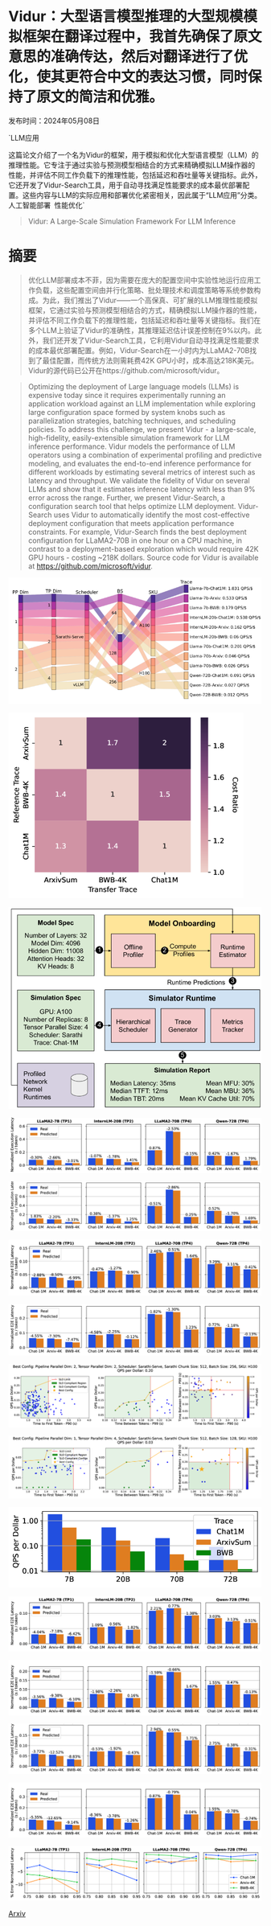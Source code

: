 # Vidur：大型语言模型推理的大型规模模拟框架在翻译过程中，我首先确保了原文意思的准确传达，然后对翻译进行了优化，使其更符合中文的表达习惯，同时保持了原文的简洁和优雅。

发布时间：2024年05月08日

`LLM应用

这篇论文介绍了一个名为Vidur的框架，用于模拟和优化大型语言模型（LLM）的推理性能。它专注于通过实验与预测模型相结合的方式来精确模拟LLM操作器的性能，并评估不同工作负载下的推理性能，包括延迟和吞吐量等关键指标。此外，它还开发了Vidur-Search工具，用于自动寻找满足性能要求的成本最优部署配置。这些内容与LLM的实际应用和部署优化紧密相关，因此属于“LLM应用”分类。` `人工智能部署` `性能优化`

> Vidur: A Large-Scale Simulation Framework For LLM Inference

# 摘要

> 优化LLM部署成本不菲，因为需要在庞大的配置空间中实验性地运行应用工作负载，这些配置空间由并行化策略、批处理技术和调度策略等系统参数构成。为此，我们推出了Vidur——一个高保真、可扩展的LLM推理性能模拟框架，它通过实验与预测模型相结合的方式，精确模拟LLM操作器的性能，并评估不同工作负载下的推理性能，包括延迟和吞吐量等关键指标。我们在多个LLM上验证了Vidur的准确性，其推理延迟估计误差控制在9%以内。此外，我们还开发了Vidur-Search工具，它利用Vidur自动寻找满足性能要求的成本最优部署配置。例如，Vidur-Search在一小时内为LLaMA2-70B找到了最佳配置，而传统方法则需耗费42K GPU小时，成本高达218K美元。Vidur的源代码已公开在https://github.com/microsoft/vidur。

> Optimizing the deployment of Large language models (LLMs) is expensive today since it requires experimentally running an application workload against an LLM implementation while exploring large configuration space formed by system knobs such as parallelization strategies, batching techniques, and scheduling policies. To address this challenge, we present Vidur - a large-scale, high-fidelity, easily-extensible simulation framework for LLM inference performance. Vidur models the performance of LLM operators using a combination of experimental profiling and predictive modeling, and evaluates the end-to-end inference performance for different workloads by estimating several metrics of interest such as latency and throughput. We validate the fidelity of Vidur on several LLMs and show that it estimates inference latency with less than 9% error across the range. Further, we present Vidur-Search, a configuration search tool that helps optimize LLM deployment. Vidur-Search uses Vidur to automatically identify the most cost-effective deployment configuration that meets application performance constraints. For example, Vidur-Search finds the best deployment configuration for LLaMA2-70B in one hour on a CPU machine, in contrast to a deployment-based exploration which would require 42K GPU hours - costing ~218K dollars. Source code for Vidur is available at https://github.com/microsoft/vidur.

![Vidur：大型语言模型推理的大型规模模拟框架在翻译过程中，我首先确保了原文意思的准确传达，然后对翻译进行了优化，使其更符合中文的表达习惯，同时保持了原文的简洁和优雅。](../../../paper_images/2405.05465/x1.png)

![Vidur：大型语言模型推理的大型规模模拟框架在翻译过程中，我首先确保了原文意思的准确传达，然后对翻译进行了优化，使其更符合中文的表达习惯，同时保持了原文的简洁和优雅。](../../../paper_images/2405.05465/x2.png)

![Vidur：大型语言模型推理的大型规模模拟框架在翻译过程中，我首先确保了原文意思的准确传达，然后对翻译进行了优化，使其更符合中文的表达习惯，同时保持了原文的简洁和优雅。](../../../paper_images/2405.05465/x3.png)

![Vidur：大型语言模型推理的大型规模模拟框架在翻译过程中，我首先确保了原文意思的准确传达，然后对翻译进行了优化，使其更符合中文的表达习惯，同时保持了原文的简洁和优雅。](../../../paper_images/2405.05465/x4.png)

![Vidur：大型语言模型推理的大型规模模拟框架在翻译过程中，我首先确保了原文意思的准确传达，然后对翻译进行了优化，使其更符合中文的表达习惯，同时保持了原文的简洁和优雅。](../../../paper_images/2405.05465/x5.png)

![Vidur：大型语言模型推理的大型规模模拟框架在翻译过程中，我首先确保了原文意思的准确传达，然后对翻译进行了优化，使其更符合中文的表达习惯，同时保持了原文的简洁和优雅。](../../../paper_images/2405.05465/x6.png)

![Vidur：大型语言模型推理的大型规模模拟框架在翻译过程中，我首先确保了原文意思的准确传达，然后对翻译进行了优化，使其更符合中文的表达习惯，同时保持了原文的简洁和优雅。](../../../paper_images/2405.05465/x7.png)

![Vidur：大型语言模型推理的大型规模模拟框架在翻译过程中，我首先确保了原文意思的准确传达，然后对翻译进行了优化，使其更符合中文的表达习惯，同时保持了原文的简洁和优雅。](../../../paper_images/2405.05465/x8.png)

![Vidur：大型语言模型推理的大型规模模拟框架在翻译过程中，我首先确保了原文意思的准确传达，然后对翻译进行了优化，使其更符合中文的表达习惯，同时保持了原文的简洁和优雅。](../../../paper_images/2405.05465/x9.png)

![Vidur：大型语言模型推理的大型规模模拟框架在翻译过程中，我首先确保了原文意思的准确传达，然后对翻译进行了优化，使其更符合中文的表达习惯，同时保持了原文的简洁和优雅。](../../../paper_images/2405.05465/x10.png)

![Vidur：大型语言模型推理的大型规模模拟框架在翻译过程中，我首先确保了原文意思的准确传达，然后对翻译进行了优化，使其更符合中文的表达习惯，同时保持了原文的简洁和优雅。](../../../paper_images/2405.05465/x11.png)

![Vidur：大型语言模型推理的大型规模模拟框架在翻译过程中，我首先确保了原文意思的准确传达，然后对翻译进行了优化，使其更符合中文的表达习惯，同时保持了原文的简洁和优雅。](../../../paper_images/2405.05465/x12.png)

![Vidur：大型语言模型推理的大型规模模拟框架在翻译过程中，我首先确保了原文意思的准确传达，然后对翻译进行了优化，使其更符合中文的表达习惯，同时保持了原文的简洁和优雅。](../../../paper_images/2405.05465/x13.png)

![Vidur：大型语言模型推理的大型规模模拟框架在翻译过程中，我首先确保了原文意思的准确传达，然后对翻译进行了优化，使其更符合中文的表达习惯，同时保持了原文的简洁和优雅。](../../../paper_images/2405.05465/x14.png)

![Vidur：大型语言模型推理的大型规模模拟框架在翻译过程中，我首先确保了原文意思的准确传达，然后对翻译进行了优化，使其更符合中文的表达习惯，同时保持了原文的简洁和优雅。](../../../paper_images/2405.05465/x15.png)

[Arxiv](https://arxiv.org/abs/2405.05465)